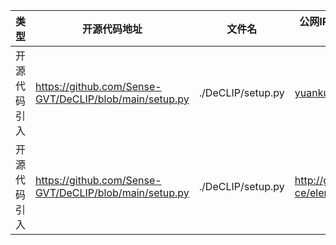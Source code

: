 
| 类型         | 开源代码地址                                           | 文件名            | 公网IP地址/公网URL地址/域名/邮箱地址                           | 用途说明                         |
| ------------ | ------------------------------------------------------ | ----------------- | -------------------------------------------------------------- | -------------------------------- |
| 开源代码引入 | https://github.com/Sense-GVT/DeCLIP/blob/main/setup.py | ./DeCLIP/setup.py | yuankun@sensetime.com                                          | setuptools的author_email配置选项 |
| 开源代码引入 | https://github.com/Sense-GVT/DeCLIP/blob/main/setup.py | ./DeCLIP/setup.py | http://gitlab.bj.sensetime.com/spring-ce/element/prototype.git | setuptools的url配置选项          |
